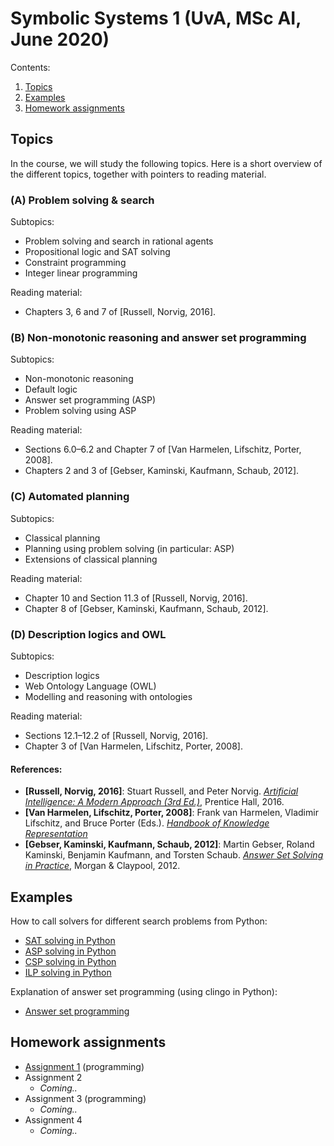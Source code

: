 # Symbolic Systems 1 (UvA, MSc AI, June 2020)

Contents:
1. [Topics](#topics)
1. [Examples](#examples)
1. [Homework assignments](#homework-assignments)

## Topics

In the course, we will study the following topics.
Here is a short overview of the different topics,
together with pointers to reading material.

### (A) Problem solving & search

Subtopics:
- Problem solving and search in rational agents
- Propositional logic and SAT solving
- Constraint programming
- Integer linear programming

Reading material:
- Chapters 3, 6 and 7 of [Russell, Norvig, 2016].

### (B) Non-monotonic reasoning and answer set programming

Subtopics:
- Non-monotonic reasoning
- Default logic
- Answer set programming (ASP)
- Problem solving using ASP

Reading material:
- Sections 6.0–6.2 and Chapter 7 of [Van Harmelen, Lifschitz, Porter, 2008].
- Chapters 2 and 3 of [Gebser, Kaminski, Kaufmann, Schaub, 2012].

### (C) Automated planning

Subtopics:
- Classical planning
- Planning using problem solving (in particular: ASP)
- Extensions of classical planning

Reading material:
- Chapter 10 and Section 11.3 of [Russell, Norvig, 2016].
- Chapter 8 of [Gebser, Kaminski, Kaufmann, Schaub, 2012].

### (D) Description logics and OWL

Subtopics:
- Description logics
- Web Ontology Language (OWL)
- Modelling and reasoning with ontologies

Reading material:
- Sections 12.1–12.2 of [Russell, Norvig, 2016].
- Chapter 3 of [Van Harmelen, Lifschitz, Porter, 2008].

#### References:

- **[Russell, Norvig, 2016]**: Stuart Russell, and Peter Norvig. [*Artificial Intelligence: A Modern Approach (3rd Ed.)*](http://aima.cs.berkeley.edu/), Prentice Hall, 2016.
- **[Van Harmelen, Lifschitz, Porter, 2008]**: Frank van Harmelen, Vladimir Lifschitz, and Bruce Porter (Eds.). [*Handbook of Knowledge Representation*](https://dai.fmph.uniba.sk/~sefranek/kri/handbook/)
- **[Gebser, Kaminski, Kaufmann, Schaub, 2012]**: Martin Gebser, Roland Kaminski, Benjamin Kaufmann, and Torsten Schaub. [*Answer Set Solving in Practice*](https://potassco.org/book/), Morgan & Claypool, 2012.

## Examples

How to call solvers for different search problems from Python:
- [SAT solving in Python](examples/sat.ipynb)
- [ASP solving in Python](examples/asp.ipynb)
- [CSP solving in Python](examples/csp.ipynb)
- [ILP solving in Python](examples/ilp.ipynb)

Explanation of answer set programming (using clingo in Python):
- [Answer set programming](examples/answer-sets.ipynb)

## Homework assignments

- [Assignment 1](hw1/assignment.md) (programming)
- Assignment 2
  - *Coming..*
- Assignment 3 (programming)
  - *Coming..*
- Assignment 4
  - *Coming..*
